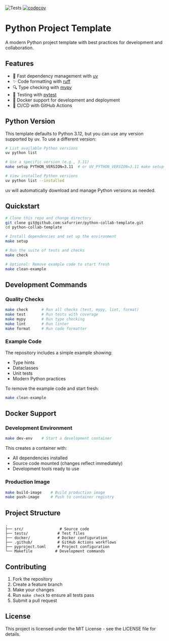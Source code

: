 ![Tests](https://github.com/safurrier/python-collab-template/workflows/Tests/badge.svg) [![codecov](https://codecov.io/gh/safurrier/python-collab-template/branch/master/graph/badge.svg)](https://codecov.io/gh/safurrier/python-collab-template)

# Python Project Template

A modern Python project template with best practices for development and collaboration.

## Features
- 🚀 Fast dependency management with [uv](https://github.com/astral-sh/uv)
- ✨ Code formatting with [ruff](https://github.com/astral-sh/ruff)
- 🔍 Type checking with [mypy](https://github.com/python/mypy)
- 🧪 Testing with [pytest](https://github.com/pytest-dev/pytest)
- 🐳 Docker support for development and deployment
- 👷 CI/CD with GitHub Actions

## Python Version
This template defaults to Python 3.12, but you can use any version supported by uv. To use a different version:

```bash
# List available Python versions
uv python list

# Use a specific version (e.g., 3.11)
make setup PYTHON_VERSION=3.11  # or UV_PYTHON_VERSION=3.11 make setup

# View installed Python versions
uv python list --installed
```

uv will automatically download and manage Python versions as needed.

## Quickstart
```bash
# Clone this repo and change directory
git clone git@github.com:safurrier/python-collab-template.git
cd python-collab-template

# Install dependencies and set up the environment
make setup

# Run the suite of tests and checks
make check

# Optional: Remove example code to start fresh
make clean-example
```

## Development Commands

### Quality Checks
```bash
make check      # Run all checks (test, mypy, lint, format)
make test       # Run tests with coverage
make mypy       # Run type checking
make lint       # Run linter
make format     # Run code formatter
```

### Example Code
The repository includes a simple example showing:
- Type hints
- Dataclasses
- Unit tests
- Modern Python practices

To remove the example code and start fresh:
```bash
make clean-example
```
## Docker Support

### Development Environment
```bash
make dev-env    # Start a development container
```

This creates a container with:
- All dependencies installed
- Source code mounted (changes reflect immediately)
- Development tools ready to use

### Production Image
```bash
make build-image    # Build production image
make push-image     # Push to container registry
```

## Project Structure
```
.
├── src/                # Source code
├── tests/             # Test files
├── docker/            # Docker configuration
├── .github/           # GitHub Actions workflows
├── pyproject.toml     # Project configuration
└── Makefile          # Development commands
```

## Contributing
1. Fork the repository
2. Create a feature branch
3. Make your changes
4. Run `make check` to ensure all tests pass
5. Submit a pull request

## License
This project is licensed under the MIT License - see the LICENSE file for details.
